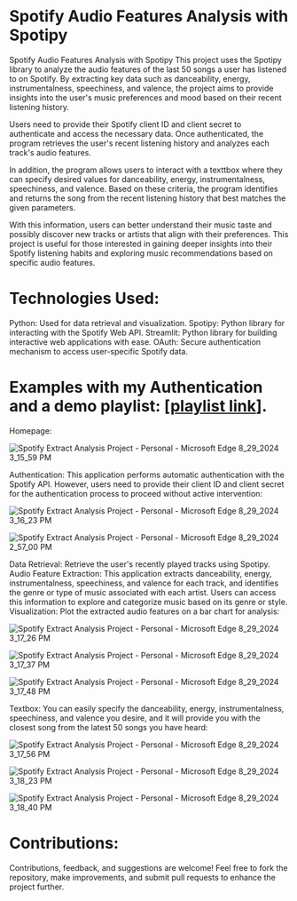# Spotify Audio Features Analysis with Spotipy

Spotify Audio Features Analysis with Spotipy
This project uses the Spotipy library to analyze the audio features of the last 50 songs a user has listened to on Spotify. By extracting key data such as danceability, energy, instrumentalness, speechiness, and valence, the project aims to provide insights into the user's music preferences and mood based on their recent listening history.

Users need to provide their Spotify client ID and client secret to authenticate and access the necessary data. Once authenticated, the program retrieves the user's recent listening history and analyzes each track's audio features.

In addition, the program allows users to interact with a texttbox where they can specify desired values for danceability, energy, instrumentalness, speechiness, and valence. Based on these criteria, the program identifies and returns the song from the recent listening history that best matches the given parameters.

With this information, users can better understand their music taste and possibly discover new tracks or artists that align with their preferences. This project is useful for those interested in gaining deeper insights into their Spotify listening habits and exploring music recommendations based on specific audio features.

# Technologies Used:
Python: Used for data retrieval and visualization.
Spotipy: Python library for interacting with the Spotify Web API.
Streamlit: Python library for building interactive web applications with ease.
OAuth: Secure authentication mechanism to access user-specific Spotify data.

# Examples with my Authentication and a demo playlist: [[playlist link](https://open.spotify.com/playlist/37i9dQZF1DX0BcQWzuB7ZO)].

Homepage:

![Spotify Extract Analysis Project - Personal - Microsoft​ Edge 8_29_2024 3_15_59 PM](https://github.com/user-attachments/assets/14d6c73c-22d5-41a6-b513-8a342e4765ce)

Authentication: This application performs automatic authentication with the Spotify API. However, users need to provide their client ID and client secret for the authentication process to proceed without active intervention:

![Spotify Extract Analysis Project - Personal - Microsoft​ Edge 8_29_2024 3_16_23 PM](https://github.com/user-attachments/assets/90fbe677-f47f-4b65-8ced-6719c28cba22)

![Spotify Extract Analysis Project - Personal - Microsoft​ Edge 8_29_2024 2_57_00 PM](https://github.com/user-attachments/assets/93166a3d-90e9-4731-af39-9f5a7f2235cc)


Data Retrieval: Retrieve the user's recently played tracks using Spotipy.
Audio Feature Extraction: This application extracts danceability, energy, instrumentalness, speechiness, and valence for each track, and identifies the genre or type of music associated with each artist. Users can access this information to explore and categorize music based on its genre or style.
Visualization: Plot the extracted audio features on a bar chart for analysis:

![Spotify Extract Analysis Project - Personal - Microsoft​ Edge 8_29_2024 3_17_26 PM](https://github.com/user-attachments/assets/158265d5-a539-4a61-9230-10285ac51d37)

![Spotify Extract Analysis Project - Personal - Microsoft​ Edge 8_29_2024 3_17_37 PM](https://github.com/user-attachments/assets/f74ee8e8-1c32-4cd3-9c0a-ddbd0d570809)

![Spotify Extract Analysis Project - Personal - Microsoft​ Edge 8_29_2024 3_17_48 PM](https://github.com/user-attachments/assets/d529e241-3fa1-4eea-aa97-347226ab5e35)


Textbox: You can easily specify the danceability, energy, instrumentalness, speechiness, and valence you desire, and it will provide you with the closest song from the latest 50 songs you have heard:

![Spotify Extract Analysis Project - Personal - Microsoft​ Edge 8_29_2024 3_17_56 PM](https://github.com/user-attachments/assets/78d888c1-3969-4511-a845-d1219d69fab7)

![Spotify Extract Analysis Project - Personal - Microsoft​ Edge 8_29_2024 3_18_23 PM](https://github.com/user-attachments/assets/d721f3a2-4c6b-43ed-a7c1-06795790feef)

![Spotify Extract Analysis Project - Personal - Microsoft​ Edge 8_29_2024 3_18_40 PM](https://github.com/user-attachments/assets/ea56e08b-8783-4b31-82be-c620fc428253)


# Contributions:
Contributions, feedback, and suggestions are welcome! Feel free to fork the repository, make improvements, and submit pull requests to enhance the project further.
